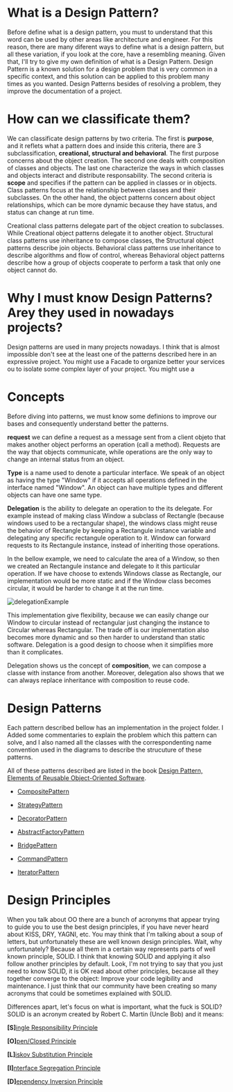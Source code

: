 # **What is a Design Pattern?**
Before define what is a design pattern, you must to understand that this word can be used by other areas like architecture and engineer. For this reason, there are many diferent ways to define what is a design pattern, but all these variation, if you look at the core, have a resembling meaning. Given that, I'll try to give my own definition of what is a Design Pattern. Design Pattern is a known solution for a design problem that is very common in a specific context, and this solution can be applied to this problem many times as you wanted. Design Patterns besides of resolving a problem, they improve the documentation of a project. 

# **How can we classificate them?**
We can classificate design patterns by two criteria. The first is **purpose**, and it reflets what a pattern does and inside this criteria, there are 3 subclassification, **creational, structural and behavioral**. The first purpose concerns about the object creation. The second one deals with composition of classes and objects. The last one characterize the ways in which classes and objects interact and distribute responsability. The second criteria is **scope** and specifies if the pattern can be applied in classes or in objects. Class patterns focus at the relationship between classes and their subclasses. On the other hand, the object patterns concern about object relationships, which can be more dynamic because they have status, and status can change at run time.

Creational class patterns delegate part of the object creation to subclasses. While Creational object patterns delegate it to another object. Structural class patterns use inheritance to compose classes, the Structural object patterns describe join objects. Behavioral class patterns use inheritance to describe algorithms and flow of control, whereas Behavioral object patterns describe how a group of objects cooperate to perform a task that only one object cannot do.

# **Why I must know Design Patterns? Arey they used in nowadays projects?**
Design patterns are used in many projects nowadays. I think that is almost impossible don't see at the least one of the patterns described here in an expressive project. You might use a Facade to organize better your services ou to isolate some complex layer of your project. You might use a

# **Concepts**
Before diving into patterns, we must know some definions to improve our bases and consequently understand better the patterns.

**request** we can define a request as a message sent from a client objeto that makes another object performs an operation (call a method). Requests are the way that objects communicate, while operations are the only way to change an internal status from an object.

**Type** is a name used to denote a particular interface. We speak of an object as having the type "Window" if it accepts all operations defined in the interface named "Window". An object can have multiple types and different objects can have one same type.

**Delegation** is the ability to delegate an operation to the its delegate. For example instead of making class Window a subclass of Rectangle (because windows used to be a rectangular shape), the windows class might reuse the behavior of Rectangle by keeping a Rectangule instance variable and delegating any specific rectangule operation to it. Window can forward requests to its Rectangule instance, instead of inheriting those operations.

In the bellow example, we need to calculate the area of a Window, so then we created an Rectangule instance and delegate to it this particular operation. If we have choose to extends Windows classe as Rectangle, our implementation would be more static and if the Window class becomes circular, it would be harder to change it at the run time.

![delegationExample](https://github.com/systane/courses/blob/master/designPatterns/img/delegation.png)

This implementation give flexibility, because we can easily change our Window to circular instead of rectangular just changing the instance to Circular whereas Rectangular. The trade off is our implementation also becomes more dynamic and so then harder to understand than static software. Delegation is a good design to choose when it simplifies more than it complicates.

Delegation shows us the concept of **composition**, we can compose a classe with instance from another. Moreover, delegation also shows that we can always replace inheritance with composition to reuse code.


# **Design Patterns**

Each pattern described bellow has an implementation in the project folder. I Added some commentaries to explain the problem which this pattern can solve, and I also named all the classes with the correspondenting name convention used in the diagrams to describe the strucuture of these patterns. 

All of these patterns described are listed in the book [Design Pattern, Elements of Reusable Object-Oriented Software](https://www.amazon.com.br/Design-Patterns-Elements-Reusable-Object-Oriented/dp/0201633612).

- [CompositePattern](https://github.com/systane/courses/blob/master/designPatterns/CompositePattern.md)

- [StrategyPattern](https://github.com/systane/courses/blob/master/designPatterns/StrategyPattern.md)

- [DecoratorPattern](https://github.com/systane/courses/blob/master/designPatterns/DecoratorPattern.md)

- [AbstractFactoryPattern](https://github.com/systane/courses/blob/master/designPatterns/AbstractFactoryPattern.md)

- [BridgePattern](https://github.com/systane/courses/blob/master/designPatterns/BridgePattern.md)

- [CommandPattern](https://github.com/systane/courses/blob/master/designPatterns/CommandPattern.md)

- [IteratorPattern](https://github.com/systane/courses/blob/master/designPatterns/IteratorPattern.md)

# **Design Principles**
When you talk about OO there are a bunch of acronyms that appear trying to guide you to use the best design principles, if you have never heard about KISS, DRY, YAGNI, etc. You may think that I'm talking about a soup of letters, but unfortunately these are well known design principles. Wait, why unfortunately? Because all them in a certain way represents parts of well known principle, SOLID. I think that knowing SOLID and applying it also follow another principles by default. Look, I'm not trying to say that you just need to know SOLID, it is OK read about other principles, because all they together converge to the object: Improve your code legibility and maintenance. I just think that our community have been creating so many acronyms that could be sometimes explained with SOLID.

Differences apart, let's focus on what is important, what the fuck is SOLID? SOLID is an acronym created by Robert C. Martin (Uncle Bob) and it means:

**[S]**[ingle Responsibility Principle](https://github.com/systane/courses/blob/master/designPatterns/designPrinciples/S_SingleResponsability.md)

**[O]**[pen/Closed Principle](https://github.com/systane/courses/blob/master/designPatterns/designPrinciples/O_OpenClosedPrinciple.md)

**[L]**[iskov Substitution Principle](https://github.com/systane/courses/blob/master/designPatterns/designPrinciples/L_LiskovSubstitutionPrinciple.md)

**[I]**[nterface Segregation Principle](https://github.com/systane/courses/blob/master/designPatterns/designPrinciples/I_InterfaceSegregationPrinciple.md)

**[D]**[ependency Inversion Principle](https://github.com/systane/courses/blob/master/designPatterns/designPrinciples/D_DependencyInversionPrinciple.md)

